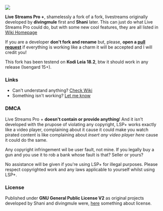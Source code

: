 ![](https://i.imgur.com/c7Ks3m8.png)

**Live Streams Pro +**, shamelessly a fork of a fork, livestreams originally developed by **divingmule** first and **Shani** later.
This can just do what Live Streams Pro could do, but with some new cool features, they are all listed in [Wiki Homepage](https://github.com/cttynul/plugin.video.live.streamspro/wiki)

If you are a developer **don't fork and rename** but, please, **open a [pull request](https://github.com/cttynul/plugin.video.live.streamspro/pulls)** if everything is working like a charm it will be accepted and I will credit you! 

This fork has been testend on **Kodi Leia 18.2**, btw it should work in any release (Isengard 15+).

### Links
* Can't understand anything? [Check Wiki](https://github.com/cttynul/plugin.video.live.streamspro/wiki)
* Something isn't working? [Let me know](https://github.com/cttynul/plugin.video.live.streamspro/issues)

### DMCA
Live Streams Pro + **doesn't contain or provide anything**! And it isn't developed with the prupose of violating any copyright, LSP+ works exactly like a video player, complaining about it cause it could make you watch pirated content is like complaining about _insert any video player here_ cause it could do the same. 

Any copyright infringement wil be user fault, not mine. If you legally buy a gun and you use it to rob a bank whose fault is that? Seller or yours?

No assistance will be given if you're using LSP+ for illegal purposes. Please respect copyrighted work and any laws applicable to yourself whilst using LSP+.

### License
Published under **GNU General Public License V2** as original projects developed by Shani and divingmule were, [here](https://github.com/cttynul/plugin.video.live.streamspro/blob/master/LICENSE.txt) something about license.
